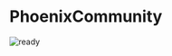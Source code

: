 # PhoenixCommunity

![ready](https://user-images.githubusercontent.com/89518536/213708612-ad2a73b2-57d3-486d-826f-89dafc6b36cd.png)
